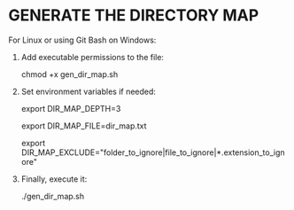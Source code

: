 # GENERATE THE DIRECTORY MAP
For Linux or using Git Bash on Windows:

1. Add executable permissions to the file:

    chmod +x gen_dir_map.sh

2. Set environment variables if needed:

    export DIR_MAP_DEPTH=3

    export DIR_MAP_FILE=dir_map.txt

    export DIR_MAP_EXCLUDE="folder_to_ignore|file_to_ignore|*.extension_to_ignore"

3. Finally, execute it:

    ./gen_dir_map.sh
